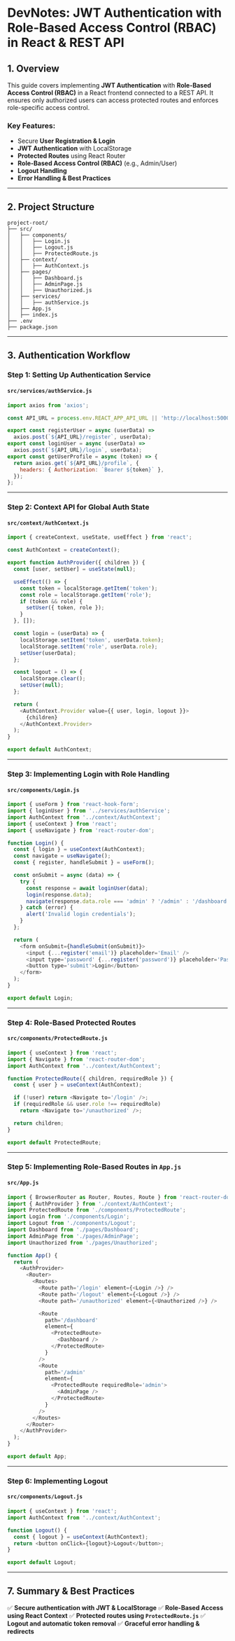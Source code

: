 # **DevNotes: JWT Authentication with Role-Based Access Control (RBAC) in React & REST API**

## **1. Overview**

This guide covers implementing **JWT Authentication** with **Role-Based Access Control (RBAC)** in a React frontend connected to a REST API. It ensures only authorized users can access protected routes and enforces role-specific access control.

### **Key Features:**

- Secure **User Registration & Login**
- **JWT Authentication** with LocalStorage
- **Protected Routes** using React Router
- **Role-Based Access Control (RBAC)** (e.g., Admin/User)
- **Logout Handling**
- **Error Handling & Best Practices**

---

## **2. Project Structure**

```
project-root/
├── src/
│   ├── components/
│   │   ├── Login.js
│   │   ├── Logout.js
│   │   ├── ProtectedRoute.js
│   ├── context/
│   │   ├── AuthContext.js
│   ├── pages/
│   │   ├── Dashboard.js
│   │   ├── AdminPage.js
│   │   ├── Unauthorized.js
│   ├── services/
│   │   ├── authService.js
│   ├── App.js
│   ├── index.js
├── .env
├── package.json
```

---

## **3. Authentication Workflow**

### **Step 1: Setting Up Authentication Service**

#### **`src/services/authService.js`**

```js
import axios from 'axios';

const API_URL = process.env.REACT_APP_API_URL || 'http://localhost:5000';

export const registerUser = async (userData) =>
  axios.post(`${API_URL}/register`, userData);
export const loginUser = async (userData) =>
  axios.post(`${API_URL}/login`, userData);
export const getUserProfile = async (token) => {
  return axios.get(`${API_URL}/profile`, {
    headers: { Authorization: `Bearer ${token}` },
  });
};
```

---

### **Step 2: Context API for Global Auth State**

#### **`src/context/AuthContext.js`**

```js
import { createContext, useState, useEffect } from 'react';

const AuthContext = createContext();

export function AuthProvider({ children }) {
  const [user, setUser] = useState(null);

  useEffect(() => {
    const token = localStorage.getItem('token');
    const role = localStorage.getItem('role');
    if (token && role) {
      setUser({ token, role });
    }
  }, []);

  const login = (userData) => {
    localStorage.setItem('token', userData.token);
    localStorage.setItem('role', userData.role);
    setUser(userData);
  };

  const logout = () => {
    localStorage.clear();
    setUser(null);
  };

  return (
    <AuthContext.Provider value={{ user, login, logout }}>
      {children}
    </AuthContext.Provider>
  );
}

export default AuthContext;
```

---

### **Step 3: Implementing Login with Role Handling**

#### **`src/components/Login.js`**

```js
import { useForm } from 'react-hook-form';
import { loginUser } from '../services/authService';
import AuthContext from '../context/AuthContext';
import { useContext } from 'react';
import { useNavigate } from 'react-router-dom';

function Login() {
  const { login } = useContext(AuthContext);
  const navigate = useNavigate();
  const { register, handleSubmit } = useForm();

  const onSubmit = async (data) => {
    try {
      const response = await loginUser(data);
      login(response.data);
      navigate(response.data.role === 'admin' ? '/admin' : '/dashboard');
    } catch (error) {
      alert('Invalid login credentials');
    }
  };

  return (
    <form onSubmit={handleSubmit(onSubmit)}>
      <input {...register('email')} placeholder='Email' />
      <input type='password' {...register('password')} placeholder='Password' />
      <button type='submit'>Login</button>
    </form>
  );
}

export default Login;
```

---

### **Step 4: Role-Based Protected Routes**

#### **`src/components/ProtectedRoute.js`**

```js
import { useContext } from 'react';
import { Navigate } from 'react-router-dom';
import AuthContext from '../context/AuthContext';

function ProtectedRoute({ children, requiredRole }) {
  const { user } = useContext(AuthContext);

  if (!user) return <Navigate to='/login' />;
  if (requiredRole && user.role !== requiredRole)
    return <Navigate to='/unauthorized' />;

  return children;
}

export default ProtectedRoute;
```

---

### **Step 5: Implementing Role-Based Routes in `App.js`**

#### **`src/App.js`**

```js
import { BrowserRouter as Router, Routes, Route } from 'react-router-dom';
import { AuthProvider } from './context/AuthContext';
import ProtectedRoute from './components/ProtectedRoute';
import Login from './components/Login';
import Logout from './components/Logout';
import Dashboard from './pages/Dashboard';
import AdminPage from './pages/AdminPage';
import Unauthorized from './pages/Unauthorized';

function App() {
  return (
    <AuthProvider>
      <Router>
        <Routes>
          <Route path='/login' element={<Login />} />
          <Route path='/logout' element={<Logout />} />
          <Route path='/unauthorized' element={<Unauthorized />} />

          <Route
            path='/dashboard'
            element={
              <ProtectedRoute>
                <Dashboard />
              </ProtectedRoute>
            }
          />
          <Route
            path='/admin'
            element={
              <ProtectedRoute requiredRole='admin'>
                <AdminPage />
              </ProtectedRoute>
            }
          />
        </Routes>
      </Router>
    </AuthProvider>
  );
}

export default App;
```

---

### **Step 6: Implementing Logout**

#### **`src/components/Logout.js`**

```js
import { useContext } from 'react';
import AuthContext from '../context/AuthContext';

function Logout() {
  const { logout } = useContext(AuthContext);
  return <button onClick={logout}>Logout</button>;
}

export default Logout;
```

---

## **7. Summary & Best Practices**

✅ **Secure authentication with JWT & LocalStorage**
✅ **Role-Based Access using React Context**
✅ **Protected routes using `ProtectedRoute.js`**
✅ **Logout and automatic token removal**
✅ **Graceful error handling & redirects**
